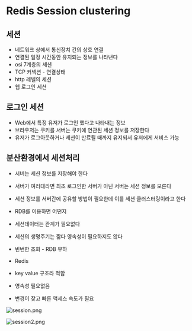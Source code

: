 # Redis Session clustering

## 세션
* 네트워크 상에서 통신장치 간의 상호 연결
* 연결된 일정 시간동안 유지되는 정보를 나타낸다
* osi 7계층의 세션
* TCP 커넥션 - 연결상태
* http 레벨의 세션
* 웹 로그인 세션

## 로그인 세션
* Web에서 특정 유저가 로그인 했다고 나타내는 정보
* 브라우저는 쿠키를 서버는 쿠키에 연관된 세션 정보를 저장한다
* 유저가 로그아웃하거나 세션이 만료될 때까지 유지되서 유저에게 서비스 가능

## 분산환경에서 세션처리
* 서버는 세션 정보를 저장해야 한다
* 서버가 여러대라면 최초 로그인한 서버가 아닌 서버는 세션 정보를 모른다
* 세션 정보를 서버간에 공유할 방법이 필요한데 이를 세션 클러스터링이라고 한다

* RDB를 이용하면 어떤지
* 세션데이터는 관계가 필요없다
* 세션의 생명주기는 짧다 영속성이 필요하지도 않다
* 빈번한 조회 - RDB 부하

* Redis
* key value 구조라 적합
* 영속성 필요없음
* 변경이 잦고 빠른 액세스 속도가 필요

![session.png](session.png)

![session2.png](session2.png)